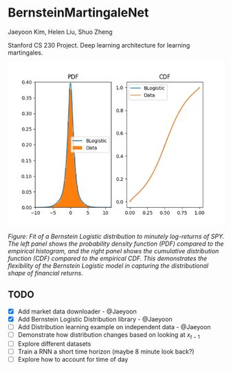 # BernsteinMartingaleNet
Jaeyoon Kim, Helen Liu, Shuo Zheng

Stanford CS 230 Project. Deep learning architecture for learning martingales.

![Fit of Bernstein Logistic to SPY minutely returns](Experiments/SpyFitIndependent.png)

*Figure: Fit of a Bernstein Logistic distribution to minutely log-returns of SPY. The left panel shows the probability density function (PDF) compared to the empirical histogram, and the right panel shows the cumulative distribution function (CDF) compared to the empirical CDF. This demonstrates the flexibility of the Bernstein Logistic model in capturing the distributional shape of financial returns.*



## TODO
- [x] Add market data downloader - @Jaeyoon
- [x] Add Bernstein Logistic Distribution library - @Jaeyoon
- [ ] Add Distribution learning example on independent data - @Jaeyoon
- [ ] Demonstrate how distribution changes based on looking at $x_{t-1}$
- [ ] Explore different datasets
- [ ] Train a RNN a short time horizon (maybe 8 minute look back?)
- [ ] Explore how to account for time of day

